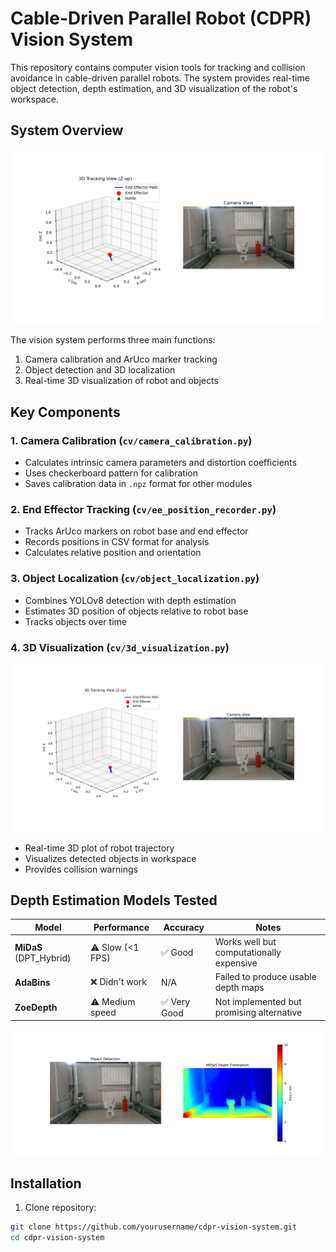 # Cable-Driven Parallel Robot (CDPR) Vision System

This repository contains computer vision tools for tracking and collision avoidance in cable-driven parallel robots. The system provides real-time object detection, depth estimation, and 3D visualization of the robot's workspace.

## System Overview

![3D Visualization](figs/3d_viz.png)

The vision system performs three main functions:
1. Camera calibration and ArUco marker tracking
2. Object detection and 3D localization
3. Real-time 3D visualization of robot and objects

## Key Components

### 1. Camera Calibration (`cv/camera_calibration.py`)
- Calculates intrinsic camera parameters and distortion coefficients
- Uses checkerboard pattern for calibration
- Saves calibration data in `.npz` format for other modules

### 2. End Effector Tracking (`cv/ee_position_recorder.py`)
- Tracks ArUco markers on robot base and end effector
- Records positions in CSV format for analysis
- Calculates relative position and orientation

### 3. Object Localization (`cv/object_localization.py`)
- Combines YOLOv8 detection with depth estimation
- Estimates 3D position of objects relative to robot base
- Tracks objects over time

### 4. 3D Visualization (`cv/3d_visualization.py`)
![Object Detection](figs/bottle_recognition.png)
- Real-time 3D plot of robot trajectory
- Visualizes detected objects in workspace
- Provides collision warnings

## Depth Estimation Models Tested

| Model | Performance | Accuracy | Notes |
|-------|-------------|----------|-------|
| **MiDaS** (DPT_Hybrid) | ⚠️ Slow (<1 FPS) | ✅ Good | Works well but computationally expensive |
| **AdaBins** | ❌ Didn't work | N/A | Failed to produce usable depth maps |
| **ZoeDepth** | ⚠️ Medium speed | ✅ Very Good | Not implemented but promising alternative |

![Depth Estimation](figs/depth_estimation_midas.png)

## Installation

1. Clone repository:
```bash
git clone https://github.com/yourusername/cdpr-vision-system.git
cd cdpr-vision-system